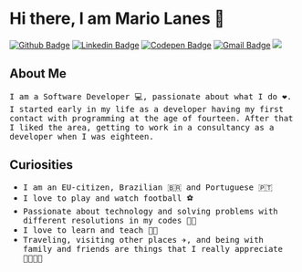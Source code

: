 # Hi there, I am **Mario Lanes** 👋

<!-- Social Media -->
[![Github Badge](https://img.shields.io/badge/-Github-000?style=flat-square&logo=Github&logoColor=white&link=https://github.com/mlanes)](https://github.com/mlanes)
[![Linkedin Badge](https://img.shields.io/badge/-LinkedIn-blue?style=flat-square&logo=Linkedin&logoColor=white&link=https://www.linkedin.com/in/mariolanes/)](https://www.linkedin.com/in/mariolanes/)
[![Codepen Badge](https://img.shields.io/badge/-Codepen-000?style=flat-square&logo=Codepen&logoColor=white&link=https://codepen.io/mlanes)](https://codepen.io/mlanes)
[![Gmail Badge](https://img.shields.io/badge/-Gmail-red?style=flat-square&logo=Gmail&logoColor=white&link=mailto:mario.lanesjr@gmail.com)](mailto:mario.lanesjr@gmail.com)
![](https://komarev.com/ghpvc/?username=mlanes&style=flat-square) 

## About Me

<samp>I am a Software Developer 💻, passionate about what I do ❤. I started early in my life as a developer having my first contact with programming at the age of fourteen. After that I liked the area, getting to work in a consultancy as a developer when I was eighteen.</samp>

## Curiosities

- <samp>I am an EU-citizen, Brazilian 🇧🇷 and Portuguese 🇵🇹</samp>
- <samp>I love to play and watch football ⚽
- <samp>Passionate about technology and solving problems with different resolutions in my codes 👨‍💻</samp>
- <samp>I love to learn and teach 👨‍🏫</samp>
- <samp>Traveling, visiting other places ✈️, and being with family and friends are things that I really appreciate 👨‍👩‍👦‍👦</samp>
